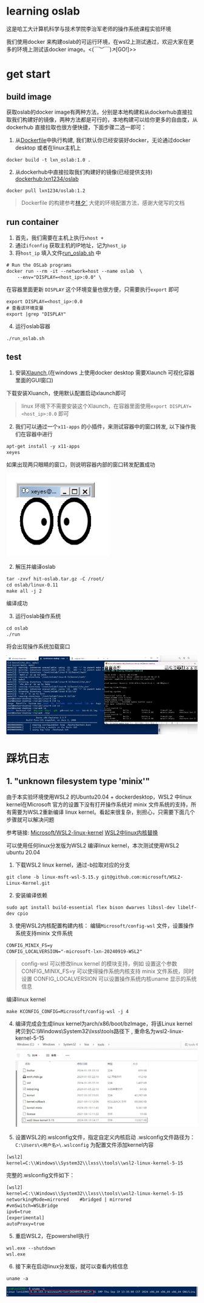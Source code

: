# learning oslab

这是哈工大计算机科学与技术学院李治军老师的操作系统课程实验环境

我们使用docker 来构建oslab的可运行环境，在wsl2上测试通过，欢迎大家在更多的环境上测试该docker image。<(￣︶￣)↗[GO!]>>

# get start
## build image 

获取oslab的docker image有两种方法，分别是本地构建和从dockerhub直接拉取我们构建好的镜像，两种方法都是可行的，本地构建可以给你更多的自由度，从dockerhub 直接拉取也很方便快捷，下面步骤二选一即可：

1. 从[Dockerfile](./Dockerfile)中执行构建, 我们默认你已经安装好docker，无论通过docker desktop 或者在linux主机上
```shell
docker build -t lxn_oslab:1.0 .
```

2. 从dockerhub中直接拉取我们构建好的镜像(已经提供支持)
[dockerhub:lxn1234/oslab](https://hub.docker.com/r/lxn1234/oslab)
```shell
docker pull lxn1234/oslab:1.2
```
> Dockerfile 的构建参考[林夕`](https://blog.csdn.net/qq_45923646/article/details/120575616) 大佬的环境配置方法，感谢大佬写的文档

## run container

1. 首先，我们需要在主机上执行`xhost +` 
2. 通过`ifconfig` 获取主机的IP地址，记为`host_ip` 
3. 将`host_ip` 填入文件[run_oslab.sh](./run_oslab.sh) 中
```shell
# Run the OSLab programs
docker run --rm -it --network=host --name oslab  \
    --env="DISPLAY=<host_ip>:0.0" \
```
在容器里面更新 `DISPLAY` 这个环境变量也很方便，只需要执行`export` 即可
```shell
export DISPLAY=<host_ip>:0.0
# 查看该环境变量
export |grep "DISPLAY"
```
4. 运行oslab容器
```shell
./run_oslab.sh
```

## test
1. 安装[Xlaunch](https://sourceforge.net/projects/vcxsrv/),(在windows 上使用docker desktop 需要Xlaunch 可视化容器里面的GUI窗口)

下载安装Xluanch，使用默认配置启动xlaunch即可

> linux 环境下不需要安装这个Xlaunch，在容器里面使用`export DISPLAY=<host_ip>:0.0` 即可

2. 我们可以通过一个`x11-apps` 的小插件，来测试容器中的窗口转发, 以下操作我们在容器中进行
```shell
apt-get install -y x11-apps
xeyes
```
如果出现两只眼睛的窗口，则说明容器内部的窗口转发配置成功


![image1](./image/oslab1.png)

2. 解压并编译oslab
```shell
tar -zxvf hit-oslab.tar.gz -C /root/
cd oslab/linux-0.11
make all -j 2
```
编译成功

3. 运行oslab操作系统
```shell
cd oslab
./run
```
将会出现操作系统加载窗口

![image2](./image/oslab2.png)

# 踩坑日志
## 1. "unknown filesystem type 'minix'"
由于本实验环境使用WSL2 的Ubuntu20.04 + dockerdesktop，WSL2 中linux kernel在Microsoft 官方的设置下没有打开操作系统对 minix 文件系统的支持，所有需要为WSL2重新编译 linux kernel。看起来很复杂，别担心，只需要下面几个步骤就可以解决问题

参考链接:
[Microsoft/WSL2-linux-kernel](https://github.com/microsoft/WSL2-Linux-Kernel)
[WSL2中linux内核替换](https://blog.csdn.net/weixin_60738001/article/details/130739325)

可以使用任何linux分发版为WSL2 编译linux kernel，本次测试使用WSL2 ubuntu 20.04
1. 下载WSL2 linux kernel，通过-b拉取对应的分支
```shell
git clone -b linux-msft-wsl-5.15.y git@github.com:microsoft/WSL2-Linux-Kernel.git
```
2. 安装编译依赖
```shell
sudo apt install build-essential flex bison dwarves libssl-dev libelf-dev cpio
```

3. 使用WSL2内核配置构建内核：
编辑`Microsoft/config-wsl` 文件，设置操作系统支持minix 文件系统
```shell
CONFIG_MINIX_FS=y
CONFIG_LOCALVERSION="-microsoft-lxn-20240919-WSL2" 
```
> config-wsl 可以修改linux kernel 的模块支持，例如 设置这个参数 CONFIG_MINIX_FS=y 可以使得操作系统内核支持 minix 文件系统，同时 设置 CONFIG_LOCALVERSION 可以设置操作系统内核uname 显示的系统信息

编译linux kernel
```shell
make KCONFIG_CONFIG=Microsoft/config-wsl -j 4
```

4. 编译完成会生成linux kernel为arch/x86/boot/bzImage，将该Linux kernel 拷贝到C:\Windows\System32\lxss\tools路径下 , 重命名为wsl2-linux-kernel-5-15
![image-linux-kernel](./image/1.png)

5. 设置WSL2的.wslconfig文件，指定自定义内核启动
.wslconfig文件路径为：`C:\Users\<用户名>\.wslconfig` 
为配置文件添加kernel内容
```shell
[wsl2]
kernel=C:\\Windows\\System32\\lxss\\tools\\wsl2-linux-kernel-5-15
```
完整的.wslconfig文件如下：
```shell
[wsl2]
kernel=C:\\Windows\\System32\\lxss\\tools\\wsl2-linux-kernel-5-15
networkingMode=mirrored    #bridged | mirrored
#vmSwitch=WSLBridge
ipv6=true
[experimental]
autoProxy=true
```
5. 重启WSL2，在powershell执行
```shell
wsl.exe --shutdown
wsl.exe 
```
6. 接下来在启动linux分发版，就可以查看内核信息
```shell
uname -a
```
![image-uname](./image/2.png)

